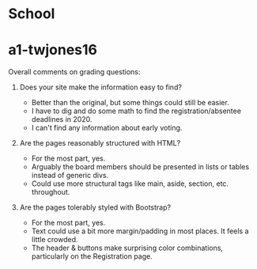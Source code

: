 # School
# a1-twjones16

Overall comments on grading questions:

1) Does your site make the information easy to find?
    - Better than the original, but some things could still be easier.
    - I have to dig and do some math to find the registration/absentee deadlines in 2020.
    - I can't find any information about early voting.

2) Are the pages reasonably structured with HTML?
    - For the most part, yes.
    - Arguably the board members should be presented in lists or tables instead of generic divs.
    - Could use more structural tags like main, aside, section, etc. throughout.

3) Are the pages tolerably styled with Bootstrap?
    - For the most part, yes.
    - Text could use a bit more margin/padding in most places. It feels a little crowded.
    - The header & buttons make surprising color combinations, particularly on the Registration page.
